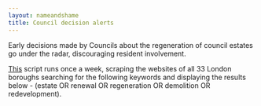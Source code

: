 ```yaml
---
layout: nameandshame
title: Council decision alerts
---
```

Early decisions made by Councils about the regeneration of council estates go under the radar, discouraging resident involvement. 

[This]() script runs once a week, scraping the websites of all 33 London boroughs searching for the following keywords and displaying the results below - (estate OR renewal OR regeneration OR demolition OR redevelopment).



